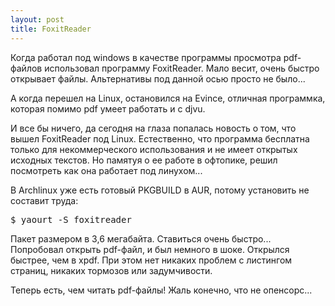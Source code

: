 ```yaml
--- 
layout: post
title: FoxitReader
---
```

Когда работал под windows в качестве программы просмотра pdf-файлов использовал программу FoxitReader. Мало весит, очень быстро открывает файлы. Альтернативы под данной осью просто не было...

А когда перешел на Linux, остановился на Evince, отличная программка, которая помимо pdf умеет работать и с djvu.

И все бы ничего, да сегодня на глаза попалась новость о том, что вышел FoxitReader под Linux. Естественно, что программа бесплатна только для некоммерческого использования и не имеет открытых исходных текстов. Но памятуя о ее работе в офтопике, решил посмотреть как она работает под линухом...
<!--more-->
В Archlinux уже есть готовый PKGBUILD в AUR, потому установить не составит труда:
<pre>$ yaourt -S foxitreader</pre>

Пакет размером в 3,6 мегабайта. Ставиться очень быстро... Попробовал открыть pdf-файл, и был немного в шоке. Открылся быстрее, чем в xpdf. При этом нет никаких проблем с листингом страниц, никаких тормозов или задумчивости.

Теперь есть, чем читать pdf-файлы! Жаль конечно, что не опенсорс...
